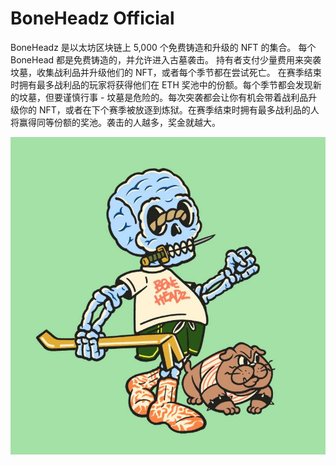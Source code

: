 # BoneHeadz Official

BoneHeadz 是以太坊区块链上 5,000 个免费铸造和升级的 NFT 的集合。 每个 BoneHead 都是免费铸造的，并允许进入古墓袭击。 持有者支付少量费用来突袭坟墓，收集战利品并升级他们的 NFT，或者每个季节都在尝试死亡。 在赛季结束时拥有最多战利品的玩家将获得他们在 ETH 奖池中的份额。每个季节都会发现新的坟墓，但要谨慎行事 - 坟墓是危险的。每次突袭都会让你有机会带着战利品升级你的 NFT，或者在下个赛季被放逐到炼狱。在赛季结束时拥有最多战利品的人将赢得同等份额的奖池。袭击的人越多，奖金就越大。

![nft](1662151738423.jpg)
